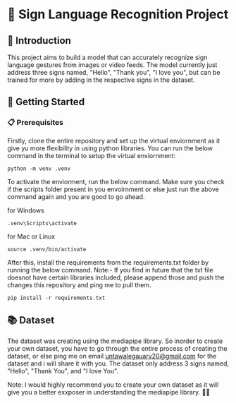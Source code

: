 # 🤟 Sign Language Recognition Project

## 📝 Introduction
This project aims to build a model that can accurately recognize sign language gestures from images or video feeds. The model currently just address three signs named, "Hello", "Thank you", "I love you", but can be trained for more by adding in the respective signs in the dataset.

## 🚀 Getting Started

### 📋 Prerequisites
Firstly, clone the entire repository and set up the virtual enviornment as it give yu more flexibility in using python libraries. You can run the below command in the terminal to setup the virtual enviornment:

```
python -m venv .venv
```
To activate the enviorment, run the below command. Make sure you check if the scripts folder present in you envoirnment or else just run the above command again and you are good to go ahead.

for Windows
```
.venv\Scripts\activate  
```
for Mac or Linux
```
source .venv/bin/activate  
```
After this, install the requirements from the requirements.txt folder by running the below command. Note:- If you find in future that the txt file doesnot have certain libraries included, please append those and push the changes this repository and ping me to pull them.
```
pip install -r requirements.txt
```

## 📚 Dataset
The dataset was creating using the mediapipe library. So inorder to create your own dataset, you have to go through the entire process of creating the dataset, or else ping me on email untawalegauarv20@gmail.com for the dataset and i will share it with you. The dataset only address 3 signs named, "Hello", "Thank You", and "I love You". 

Note: I would highly recommend you to create your own dataset as it will give you a better exxposer in understanding the mediapipe library. 🧠💡
